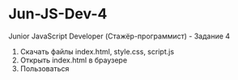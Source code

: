 # Jun-JS-Dev-4
Junior JavaScript Developer (Стажёр-программист) - Задание 4  

1. Скачать файлы index.html, style.css, script.js 
2. Открыть index.html в браузере 
3. Пользоваться
